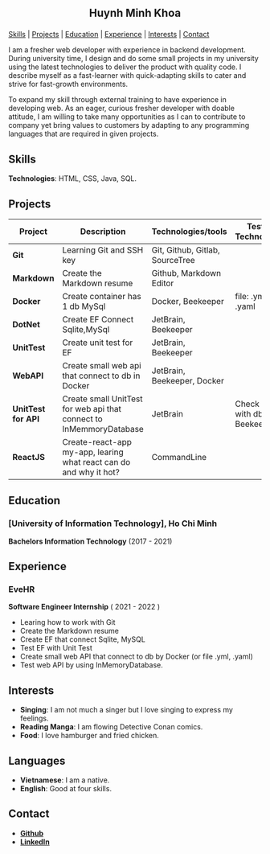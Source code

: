 ## <p align="center">Huynh Minh Khoa </p>

[Skills](#skills) | [Projects](#projects) | [Education](#education) | [Experience](#experience) | [Interests](#interests) | [Contact](#contact)

I am a fresher web developer with experience in backend development. During university time, I design and do some small projects in my university using the latest technologies to deliver the product with quality code.  I describe myself as a fast-learner with quick-adapting skills to cater and strive for fast-growth environments.

To expand my skill through external training to have experience in developing web. As an eager, curious fresher developer with doable attitude, I am willing to take many opportunities as I can to contribute to company yet bring values to customers by adapting to any programming languages that are required in given projects.
## <id name ="skills">Skills</id>
**Technologies**: HTML, CSS, Java, SQL.

## <id name ="projects">Projects</id>
| Project                      | Description       | Technologies/tools | Testing Technologies |
| ---------------------------- | ----------------- | ------------------ | -------------------- |
| **Git**            | Learning Git and SSH key | Git, Github, Gitlab, SourceTree  |                      |
| **Markdown** | Create the Markdown resume  | Github, Markdown Editor   |                      |
| **Docker** | Create container has 1 db MySql| Docker, Beekeeper   | file: .yml, .yaml                       |
| **DotNet** | Create EF Connect Sqlite,MySql  | JetBrain, Beekeeper   |                      |
| **UnitTest** | Create unit test for EF   | JetBrain, Beekeeper   |                      |
| **WebAPI** | Create small web api that connect to db in Docker | JetBrain, Beekeeper, Docker   |                      |
| **UnitTest for API** | Create small UnitTest for web api that connect to InMemmoryDatabase | JetBrain   | Check again with db in Beekeeper                     |
| **ReactJS** | Create-react-app my-app, learing what react can do and why it hot? | CommandLine   |                      |

## <id name ="education">Education</id>
### [University of Information Technology], Ho Chi Minh
**Bachelors Information Technology** (2017 - 2021)

## <id name ="experience">Experience</id>
### EveHR
**Software Engineer Internship** (  2021 -  2022 )
- Learing how to work with Git
- Create the Markdown resume
- Create EF that connect Sqlite, MySQL
- Test EF with Unit Test
- Create small web API that connect to db by Docker (or file .yml, .yaml)
- Test web API by using InMemoryDatabase.


## <id name ="interests">Interests</id>
- **Singing**: I am not much a singer but I love singing to express my feelings.
- **Reading Manga**: I am flowing Detective Conan comics.
- **Food**: I love hamburger and fried chicken.

## Languages
- **Vietnamese**: I am a native.
- **English**: Good at four skills.

## <id name ="contact">Contact</id>
- [**Github**](https://github.com/mkhoauit)
- [**LinkedIn**](https://www.linkedin.com/in/minh-khoa-huynh-179b82222/)
